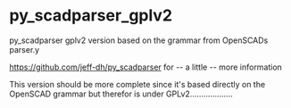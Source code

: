 # py_scadparser_gplv2
py_scadparser gplv2 version based on the grammar from OpenSCADs parser.y


https://github.com/jeff-dh/py_scadparser for -- a little -- more information

This version should be more complete since it's based directly on the OpenSCAD grammar but therefor is under GPLv2...................
